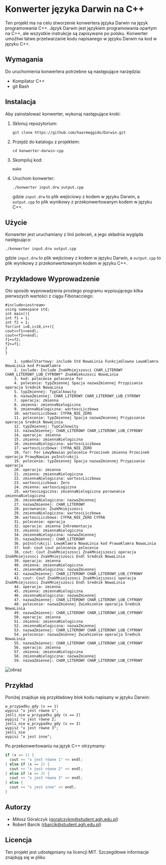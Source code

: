 

# Konwerter języka Darwin na C++

Ten projekt ma na celu stworzenie konwertera języka Darwin na język programowania C++. Język Darwin jest językiem programowania opartym na C++, ale wszystkie instrukcje są zapisywane po polsku. Konwerter umożliwi łatwe przetwarzanie kodu napisanego w języku Darwin na kod w języku C++.

## Wymagania

Do uruchomienia konwertera potrzebne są następujące narzędzia:

- Kompilator C++
- git Bash

## Instalacja

Aby zainstalować konwerter, wykonaj następujące kroki:

1. Sklonuj repozytorium:

   ```
   git clone https://github.com/haarmeggido/Darwin.git
   ```

2. Przejdź do katalogu z projektem:

   ```
   cd konwerter-darwin-cpp
   ```

3. Skompiluj kod:

   ```
   make
   ```

4. Uruchom konwerter:

   ```
   ./konwerter input.drw output.cpp
   ```

   gdzie `input.drw` to plik wejściowy z kodem w języku Darwin, a `output.cpp` to plik wynikowy z przekonwertowanym kodem w języku C++.

## Użycie

Konwerter jest uruchamiany z linii poleceń, a jego składnia wygląda następująco:

```
./konwerter input.drw output.cpp
```

gdzie `input.drw` to plik wejściowy z kodem w języku Darwin, a `output.cpp` to plik wynikowy z przekonwertowanym kodem w języku C++.

## Przykładowe Wyprowadzenie

Oto sposób wyprowadzenia prostego programu wypisującego kilka pierwszych wartości z ciągu Fibonacciego:

```
#include<iostream>
using namespace std;
int main(){
int f1 = 1;
int f2 = 1;
for(int i=0,i<10,i++){
cout<<f1<<endl;
cout<<f2<<endl;
f1+=f2;
f2+=f1;
}
}
```         

```
	1. symbolStartowy: include Std NowaLinia FunkcjaGlowna LewaKlamra NowaLinia kod PrawaKlamra
	2. include: Include ZnakMniejszosci CHAR_LITEROWY CHAR_LITEROWY_LUB_CYFROWY* ZnakWiekszosci NowaLinia
	3. kod: polecenie polecenie for
	4. polecenie: typZmiennej Spacja nazwaZmiennej Przypisanie operacja Srednik NowaLinia
	5. typZmiennej: TypCalkowity
	6. nazwaZmiennej: CHAR_LITEROWY CHAR_LITEROWY_LUB_CYFROWY
	7. operacja: zmienna
	8. zmienna: zmiennaNielogiczna
	9. zmiennaNielogiczna: wartoscLiczbowa
	10. wartoscLiczbowa: CYFRA_NIE_ZERO
	11. polecenie: typZmiennej Spacja nazwaZmiennej Przypisanie operacja Srednik NowaLinia
	12. typZmiennej: TypCalkowity
	13. nazwaZmiennej: CHAR_LITEROWY CHAR_LITEROWY_LUB_CYFROWY
	14. operacja: zmienna
	15. zmienna: zmiennaNielogiczna
	16. zmiennaNielogiczna: wartoscLiczbowa
	17. wartoscLiczbowa: CYFRA_NIE_ZERO
	18. for: For LewyNawias polecenie Przecinek zmienna Przecinek operacja PrawyNawias poInstrukcji
	19. polecenie: typZmiennej Spacja nazwaZmiennej Przypisanie operacja
	20. operacja: zmienna
	21. zmienna: zmiennaNielogiczna
	22. zmiennaNielogiczna: wartoscLiczbowa
	23. wartoscLiczbowa: Zero
	24. zmienna: wartoscLogiczna
	25. wartoscLogiczna: zmiennaNielogiczna porownanie zmiennaNielogiczna
	26. zmiennaNielogiczna: nazwaZmiennej
	27. nazwaZmiennej: CHAR_LITEROWY
	28. porownanie: ZnakMniejszosci
	29. zmiennaNielogiczna: wartoscLiczbowa
	30. wartoscLiczbowa: CYFRA_NIE_ZERO CYFRA
	31. polecenie: operacja
	32. operacja: zmienna Inkrementacja
	33. zmienna: zmiennaNielogiczna
	34. zmiennaNielogiczna: nazwaZmiennej
	35. nazwaZmiennej: CHAR_LITEROWY
	36. poInstrukcji: LewaKlamra NowaLinia kod PrawaKlamra NowaLinia
	37. kod: cout cout polecenie polecenie
	38. cout: Cout ZnakMniejszosci ZnakMniejszosci operacja ZnakMniejszosci ZnakMniejszosci Endl Srednik NowaLinia
	39. operacja: zmienna
	40. zmienna: zmiennaNielogiczna
	41. zmiennaNielogiczna: nazwaZmiennej
	42. nazwaZmiennej: CHAR_LITEROWY CHAR_LITEROWY_LUB_CYFROWY
	43. cout: Cout ZnakMniejszosci ZnakMniejszosci operacja ZnakMniejszosci ZnakMniejszosci Endl Srednik NowaLinia
	44. operacja: zmienna
	45. zmienna: zmiennaNielogiczna
	46. zmiennaNielogiczna: nazwaZmiennej
	47. nazwaZmiennej: CHAR_LITEROWY CHAR_LITEROWY_LUB_CYFROWY
	48. polecenie: nazwaZmiennej Zwiekszenie operacja Srednik NowaLinia
	49. nazwaZmiennej: CHAR_LITEROWY CHAR_LITEROWY_LUB_CYFROWY
	50. operacja: zmienna
	51. zmienna: zmiennaNielogiczna
	52. zmiennaNielogiczna: nazwaZmiennej
	53. nazwaZmiennej: CHAR_LITEROWY CHAR_LITEROWY_LUB_CYFROWY
	54. polecenie: nazwaZmiennej Zwiekszenie operacja Srednik NowaLinia
	55. nazwaZmiennej: CHAR_LITEROWY CHAR_LITEROWY_LUB_CYFROWY
	56. operacja: zmienna
	57. zmienna: zmiennaNielogiczna
	58. zmiennaNielogiczna: nazwaZmiennej
	59. nazwaZmiennej: CHAR_LITEROWY CHAR_LITEROWY_LUB_CYFROWY
```
               
![obraz](https://github.com/haarmeggido/Darwin/assets/92887822/038d9299-57e1-4ec4-adf6-4cbc69bd81bb)


## Przykład

Poniżej znajduje się przykładowy blok kodu napisany w języku Darwin:

```
w_przypadku_gdy (x == 1)
wypisz "x jest równe 1";
jeśli_nie w_przypadku_gdy (x == 2)
wypisz "x jest równe 2;
jeśli_nie w_przypadku_gdy (x == 3)
wypisz "x jest równe 3";
jeśli_nie
wypisz "x jest inne";
```

Po przekonwertowaniu na język C++ otrzymamy:

```cpp
if (x == 1) {
  cout << "x jest równe 1" << endl;
} else if (x == 2) {
  cout << "x jest równe 2" << endl;
} else if (x == 3) {
  cout << "x jest równe 3" << endl;
} else {
  cout << "x jest inne" << endl;
}
```

## Autorzy

- Miłosz Góralczyk (goralczykm@student.agh.edu.pl)
- Robert Barcik (rbarcik@student.agh.edu.pl)

## Licencja

Ten projekt jest udostępniany na licencji MIT. Szczegółowe informacje znajdują się w pliku
